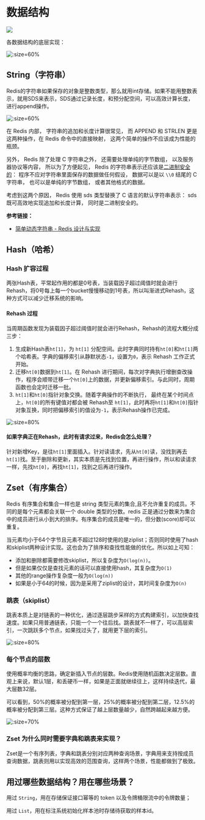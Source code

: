 # 数据结构

![](https://images.yingwai.top/picgo/20210818174754.jpeg)

各数据结构的底层实现：

![](https://images.yingwai.top/picgo/20210720220433.png ':size=60%')

## String（字符串）

Redis的字符串如果保存的对象是整数类型，那么就用int存储。如果不能用整数表示，就用SDS来表示，SDS通过记录长度，和预分配空间，可以高效计算长度，进行append操作。

![](https://images.yingwai.top/picgo/20210818174517.jpg ':size=60%')

在 Redis 内部， 字符串的追加和长度计算很常见， 而 APPEND 和 STRLEN 更是这两种操作，在 Redis 命令中的直接映射， 这两个简单的操作不应该成为性能的瓶颈。

另外， Redis 除了处理 C 字符串之外， 还需要处理单纯的字节数组， 以及服务器协议等内容， 所以为了方便起见， Redis 的字符串表示还应该是[二进制安全的](http://en.wikipedia.org/wiki/Binary-safe)： 程序不应对字符串里面保存的数据做任何假设， 数据可以是以 `\\0` 结尾的 C 字符串， 也可以是单纯的字节数组， 或者其他格式的数据。

考虑到这两个原因， Redis 使用 sds 类型替换了 C 语言的默认字符串表示： sds 既可高效地实现追加和长度计算， 同时是二进制安全的。

**参考链接：**

* [简单动态字符串 - Redis 设计与实现](https://redisbook.readthedocs.io/en/latest/internal-datastruct/sds.html)



## Hash（哈希）

### Hash 扩容过程

两张Hash表，平常起作用的都是0号表，当装载因子超过阈值时就会进行Rehash，将0号每上每一个bucket慢慢移动到1号表，所以叫渐进式Rehash，这种方式可以减少迁移系统的影响。

#### Rehash 过程

当周期函数发现为装载因子超过阈值时就会进行Rehash，Rehash的流程大概分成三步：

1. 生成新Hash表`ht[1]`，为 `ht[1]` 分配空间。此时字典同时持有`ht[0]`和`ht[1]`两个哈希表。字典的偏移索引从静默状态`-1`，设置为`0`，表示 Rehash 工作正式开始。
2. 迁移`ht[0]`数据到`ht[1]`。在 Rehash 进行期间，每次对字典执行增删查改操作，程序会顺带迁移一个`ht[0]`上的数据，并更新偏移索引。与此同时，周期函数也会定时迁移一批。
3. `ht[1]`和`ht[0]`指针对象交换。随着字典操作的不断执行， 最终在某个时间点上，`ht[0]`的所有键值对都会被 Rehash至 `ht[1]`，此时再将`ht[1]`和`ht[0]`指针对象互换，同时把偏移索引的值设为`-1`，表示Rehash操作已完成。

![](https://images.yingwai.top/picgo/20210818174640.png ':size=80%')

#### 如果字典正在Rehash，此时有请求过来，Redis会怎么处理？

针对新增Key，是往`ht[1]`里面插入。针对读请求，先从`ht[0]`读，没找到再去`ht[1]`找。至于删除和更新，其实本质是先找到位置，再进行操作，所以和读请求一样，先找`ht[0]`，再找`ht[1]`，找到之后再进行操作。



## Zset（有序集合）

Redis 有序集合和集合一样也是 string 类型元素的集合,且不允许重复的成员。不同的是每个元素都会关联一个 double 类型的分数。redis 正是通过分数来为集合中的成员进行从小到大的排序。有序集合的成员是唯一的，但分数(score)却可以重复。

当元素均小于64个字节且元素不超过128时使用的是ziplist；否则同时使用了hash和skiplist两种设计实现。这也会为了排序和查找性能做的优化。所以如上可知： 

* 添加和删除都需要修改skiplist，所以复杂度为`O(log(n))`。 
* 但是如果仅仅是查找元素的话可以直接使用hash，其复杂度为`O(1)` 
* 其他的range操作复杂度一般为`O(log(n))`
* 如果是小于64的时候，因为是采用了ziplist的设计，其时间复杂度为`O(n)`

### 跳表（skiplist）

跳表本质上是对链表的一种优化，通过逐层跳步采样的方式构建索引，以加快查找速度。如果只用普通链表，只能一个一个往后找。跳表就不一样了，可以高层索引，一次跳跃多个节点，如果找过头了，就用更下层的索引。

![](https://images.yingwai.top/picgo/20210719222002.png ':size=80%')

### 每个节点的层数

使用概率均衡的思路，确定新插入节点的层数。Redis使用随机函数决定层数。直观上来说，默认1层，和丢硬币一样，如果是正面就继续往上，这样持续迭代，最大层数32层。

可以看到，50%的概率被分配到第一层，25%的概率被分配到第二层，12.5%的概率被分配到第三层。这种方式保证了越上层数量越少，自然跨越起来越方便。

![](https://images.yingwai.top/picgo/20210719222049.png ':size=70%')

### Zset 为什么同时需要字典和跳表来实现？

Zset是一个有序列表，字典和跳表分别对应两种查询场景，字典用来支持按成员查询数据，跳表则用以实现高效的范围查询，这样两个场景，性能都做到了极致。



## 用过哪些数据结构？用在哪些场景？

用过 `String`，用在存储保证接口幂等的 token 以及令牌桶限流中的令牌数量；

用过 `List`，用在标注系统初始化样本池时存储待获取的样本id。
